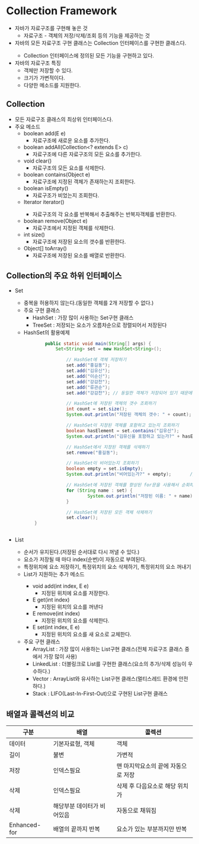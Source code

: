 # Collection Framework
- 자바가 자료구조를 구현해 놓은 것
  * 자료구조 - 객체의 저장/삭제/조회 등의 기능을 제공하는 것
- 자바의 모든 자료구조 구현 클래스는 Collection<E> 인터페이스를 구현한 클래스다.
  * Collection<E> 인터페이스에 정의된 모든 기능을 구현하고 있다.
- 자바의 자료구조 특징
  * 객체만 저장할 수 있다.
  * 크기가 가변적이다.
  * 다양한 메소드를 지원한다.

## Collection<E>
- 모든 자료구조 클래스의 최상위 인터페이스다.
- 주요 메소드
  + boolean add(E e)
    * 자료구조에 새로운 요소를 추가한다.
  + boolean addAll(Collection<? extends E> c)
    * 자료구조에 다른 자료구조의 모든 요소를 추가한다.
  + void clear()
    * 자료구조의 모든 요소를 삭제한다.
  + boolean contains(Object e)
    * 자료구조에 지정된 객체가 존재하는지 조회한다.
  + boolean isEmpty()
    * 자료구조가 비었는지 조회한다.
  + Iterator<E>	iterator()
    * 자료구조의 각 요소를 반복해서 추출해주는 반복자객체를 반환한다.
  + boolean remove(Object e)
    * 자료구조에서 지정된 객체를 삭제한다.
  + int	size()
    * 자료구조에 저장된 요소의 갯수를 반환한다.
  + Object[] toArray()
    * 자료구조에 저장된 요소를 배열로 반환한다.

## Collection<E>의 주요 하위 인터페이스
- Set<E>
  + 중복을 허용하지 않는다.(동일한 객체를 2개 저장할 수 없다.)
  + 주요 구현 클래스
    * HashSet<E> : 가장 많이 사용하는 Set구현 클래스 
    * TreeSet<E> : 저장되는 요소가 오름차순으로 정렬되어서 저장된다
  + HashSet<E>의 활용예제
	```java
			public static void main(String[] args) {
				Set<String> set = new HashSet<String>();
	
					// HashSet에 객체 저장하기
					set.add("홍길동");
					set.add("김유신");
					set.add("이순신");
					set.add("강감찬");
					set.add("류관순");
					set.add("강감찬");	// 동일한 객체가 저장되어 있기 때문에 저장되지 않음

					// HashSet에 저장된 객체의 갯수 조회하기
					int count = set.size();
					System.out.println("저장된 객체의 갯수: " + count);	// 5가 출력됨

					// HashSet이 지정된 객체를 포함하고 있는지 조회하기
					boolean hasElement = set.contains("김유신");
					System.out.println("김유신을 포함하고 있는가?" + hasElement); // true가 출력됨

					// HashSet에서 지정된 객체를 삭제하기
					set.remove("홍길동");

					// HashSet이 비어있는지 조회하기
					boolean empty = set.isEmpty);
					System.out.println("비어있는가?" + empty);		// false가 출력됨

					// HashSet에 저장된 객체를 향상된 for문을 사용해서 순회하기
					for (String name : set) {
							System.out.println("저장된 이름: " + name);
					}

					// HashSet에 저장된 모든 객체 삭제하기		
					set.clear();
    	}
  ```
- List<E>
  + 순서가 유지된다.(저장된 순서대로 다시 꺼낼 수 있다.)
  + 요소가 저장될 때 마다 index(순번)이 자동으로 부여된다.
  + 특정위치에 요소 저장하기, 특정위치의 요소 삭제하기, 특정위치의 요소 꺼내기
  + List<E>가 지원하는 추가 메소드
    * void add(int index, E e)
      - 지정된 위치에 요소를 저장한다.
    * E get(int index)
      - 지정된 위치의 요소를 꺼낸다
    * E remove(int index)
      - 지정된 위치의 요소를 삭제한다.
    * E set(int index, E e)
      - 지정된 위치의 요소를 새 요소로 교체한다.
  + 주요 구현 클래스
    * ArrayList<E> : 가장 많이 사용하는 List구현 클래스(전체 자료구조 클래스 중에서 가장 많이 사용)
    * LinkedList<E> : 더블링크로 List를 구현한 클래스(요소의 추가/삭제 성능이 우수하다.)
    * Vector<E>	: ArrayList와 유사하는 List구현 클래스(멀티스레드 환경에 안전하다.)
    * Stack<E>	: LIFO(Last-In-First-Out)으로 구현된 List구현 클래스

## 배열과 콜렉션의 비교
| 구분 | 배열 | 콜렉션 |
| --- | --- | --- |
| 데이터 | 기본자료형, 객체 | 객체 |
| 길이 | 불변 | 가변적 |
| 저장 | 인덱스필요 | 맨 마지막요소의 끝에 자동으로 저장 |
| 삭제 | 인덱스필요 | 삭제 후 다음요소로 해당 위치가 |
| 삭제 | 해당부분 데이터가 비어있음 |	자동으로 채워짐 |
| Enhanced-for | 배열의 끝까지 반복 | 요소가 있는 부분까지만 반복 |





		
